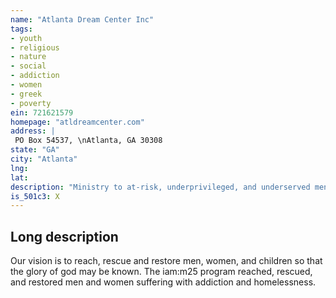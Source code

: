 ```yaml
---
name: "Atlanta Dream Center Inc"
tags:
- youth
- religious
- nature
- social
- addiction
- women
- greek
- poverty
ein: 721621579
homepage: "atldreamcenter.com"
address: |
 PO Box 54537, \nAtlanta, GA 30308
state: "GA"
city: "Atlanta"
lng: 
lat: 
description: "Ministry to at-risk, underprivileged, and underserved men, women, and children"
is_501c3: X
---
```


## Long description

Our vision is to reach, rescue and restore men, women, and children so that the glory of god may be known. The iam:m25 program reached, rescued, and restored men and women suffering with addiction and homelessness. 
